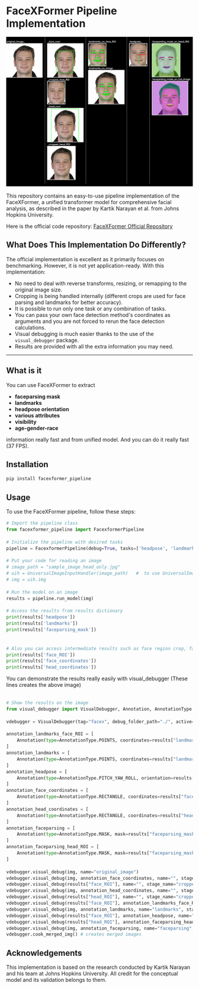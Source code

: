 # FaceXFormer Pipeline Implementation
![Example Image](0_merged.png)

This repository contains an easy-to-use pipeline implementation of the FaceXFormer, a unified transformer model for comprehensive facial analysis, as described in the paper by Kartik Narayan et al. from Johns Hopkins University.

Here is the official code repository: [FaceXFormer Official Repository](https://github.com/Kartik-3004/facexformer)

## What Does This Implementation Do Differently?

The official implementation is excellent as it primarily focuses on benchmarking. However, it is not yet application-ready. With this implementation:

- No need to deal with reverse transforms, resizing, or remapping to the original image size.
- Cropping is being handled internally (different crops are used for face parsing and landmarks for better accuracy).
- It is possible to run only one task or any combination of tasks.
- You can pass your own face detection method's coordinates as arguments and you are not forced to rerun the face detection calculations.
- Visual debugging is much easier thanks to the use of the `visual_debugger` package.
- Results are provided with all the extra information you may need.

---

## What is it 

You can use FaceXFormer to extract
- **faceparsing mask**
- **landmarks**
- **headpose orientation**
- **various attributes** 
- **visibility** 
- **age-gender-race** 

information really fast and from unified model.  And you can do it really fast (37 FPS).

## Installation
```bash
pip install facexformer_pipeline 
```

## Usage

To use the FaceXFormer pipeline, follow these steps:

```python
# Import the pipeline class
from facexformer_pipeline import FacexformerPipeline

# Initialize the pipeline with desired tasks
pipeline = FacexformerPipeline(debug=True, tasks=['headpose', 'landmark', 'faceparsing'])

# Put your code for reading an image 
# image_path = "sample_image_head_only.jpg"
# uih = UniversalImageInputHandler(image_path)   #  to use UniversalImageInputHandler you need "pip install image_input_handler"
# img = uih.img

# Run the model on an image
results = pipeline.run_model(img)

# Access the results from results dictionary
print(results['headpose'])
print(results['landmarks']) 
print(results['faceparsing_mask']) 


# Also you can access intermediate results such as face region crop, face coordinates etc
print(results['face_ROI'])
print(results['face_coordinates']) 
print(results['head_coordinates']) 


```

You can demonstrate the results really easily with visual_debugger
(These lines creates the above image)

```python

# Show the results on the image
from visual_debugger import VisualDebugger, Annotation, AnnotationType

vdebugger = VisualDebugger(tag="facex", debug_folder_path="./", active=True)

annotation_landmarks_face_ROI = [
    Annotation(type=AnnotationType.POINTS, coordinates=results["landmarks_face_ROI"], color=(0, 255, 0))
]
annotation_landmarks = [
    Annotation(type=AnnotationType.POINTS, coordinates=results["landmarks"], color=(0, 255, 0))
]
annotation_headpose = [
    Annotation(type=AnnotationType.PITCH_YAW_ROLL, orientation=results["headpose"], color=(0, 255, 0))
]
annotation_face_coordinates = [
    Annotation(type=AnnotationType.RECTANGLE, coordinates=results["face_coordinates"], color=(0, 255, 0))
]
annotation_head_coordinates = [
    Annotation(type=AnnotationType.RECTANGLE, coordinates=results["head_coordinates"], color=(0, 255, 0))
]
annotation_faceparsing = [
    Annotation(type=AnnotationType.MASK, mask=results["faceparsing_mask"], color=(0, 255, 0))
]
annotation_faceparsing_head_ROI = [
    Annotation(type=AnnotationType.MASK, mask=results["faceparsing_mask_head_ROI"], color=(0, 255, 0))
]

vdebugger.visual_debug(img, name="original_image")
vdebugger.visual_debug(img, annotation_face_coordinates, name="", stage_name="face_coor")
vdebugger.visual_debug(results["face_ROI"], name="", stage_name="cropped_face_ROI")
vdebugger.visual_debug(img, annotation_head_coordinates, name="", stage_name="head_coor")
vdebugger.visual_debug(results["head_ROI"], name="", stage_name="cropped_head_ROI")
vdebugger.visual_debug(results["face_ROI"], annotation_landmarks_face_ROI, name="landmarks", stage_name="on_face_ROI")
vdebugger.visual_debug(img, annotation_landmarks, name="landmarks", stage_name="on_image")
vdebugger.visual_debug(results["face_ROI"], annotation_headpose, name="headpose")
vdebugger.visual_debug(results["head_ROI"], annotation_faceparsing_head_ROI, name="faceparsing", stage_name="mask_on_head_ROI")
vdebugger.visual_debug(img, annotation_faceparsing, name="faceparsing", stage_name="mask_on_full_image")
vdebugger.cook_merged_img() # creates merged images
```

## Acknowledgements

This implementation is based on the research conducted by Kartik Narayan and his team at Johns Hopkins University. All credit for the conceptual model and its validation belongs to them.


